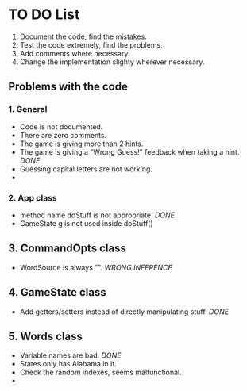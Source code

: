 # TO DO List

1. Document the code, find the mistakes.
2. Test the code extremely, find the problems.
3. Add comments where necessary.
4. Change the implementation slighty wherever necessary.


## Problems with the code

### 1. General

- Code is not documented.
- There are zero comments.
- The game is giving more than 2 hints.
- The game is giving a "Wrong Guess!" feedback when taking a hint. _DONE_
- Guessing capital letters are not working.
- 

### 2. App class

- method name doStuff is not appropriate. _DONE_
- GameState g is not used inside doStuff() 

## 3. CommandOpts class

- WordSource is always "". _WRONG INFERENCE_

## 4. GameState class

- Add getters/setters instead of directly manipulating stuff. _DONE_

## 5. Words class

- Variable names are bad. _DONE_
- States only has Alabama in it.
- Check the random indexes, seems malfunctional.
- 
